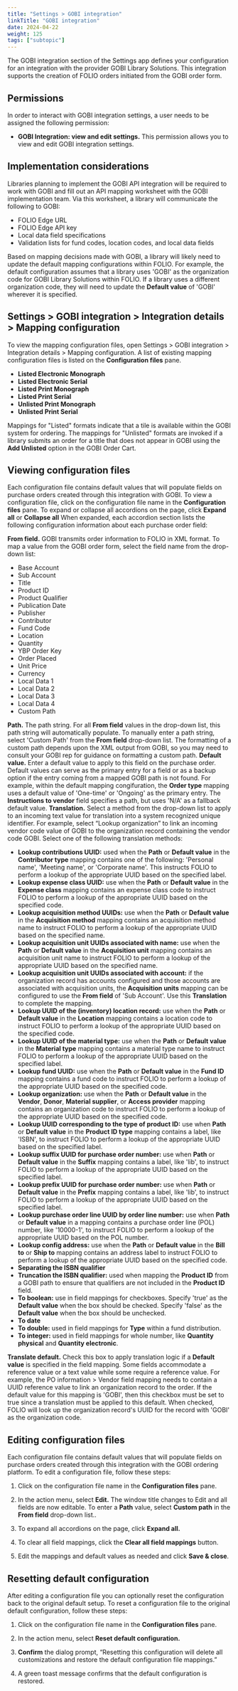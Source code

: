 ```yaml
---
title: "Settings > GOBI integration"
linkTitle: "GOBI integration"
date: 2024-04-22
weight: 125
tags: ["subtopic"]   
---
```


The GOBI integration section of the Settings app defines your configuration for an integration with the provider GOBI Library Solutions. This integration supports the creation of FOLIO orders initiated from the GOBI order form. 


## Permissions

In order to interact with GOBI integration settings, a user needs to be assigned the following permission:

*   **GOBI Integration: view and edit settings.**  This permission allows you to view and edit GOBI integration settings. 


## Implementation considerations
Libraries planning to implement the GOBI API integration will be required to work with GOBI and fill out an API mapping worksheet with the GOBI implementation team. Via this worksheet, a library will communicate the following to GOBI:
*   FOLIO Edge URL
*   FOLIO Edge API key
*   Local data field specifications
*   Validation lists for fund codes, location codes, and local data fields

Based on mapping decisions made with GOBI, a library will likely need to update the default mapping configurations within FOLIO. For example, the default configuration assumes that a library uses 'GOBI' as the organization code for GOBI Library Solutions within FOLIO. If a library uses a different organization code, they will need to update the **Default value** of 'GOBI' wherever it is specified.

## Settings > GOBI integration > Integration details > Mapping configuration

To view the mapping configuration files, open Settings > GOBI integration > Integration details > Mapping configuration. A list of existing mapping configuration files is listed on the **Configuration files** pane.

*   **Listed Electronic Monograph**
*   **Listed Electronic Serial**
*   **Listed Print Monograph**
*   **Listed Print Serial**
*   **Unlisted Print Monograph**
*   **Unlisted Print Serial**

Mappings for "Listed" formats indicate that a tile is available within the GOBI system for ordering. The mappings for "Unlisted" formats are invoked if a library submits an order for a title that does not appear in GOBI using the **Add Unlisted** option in the GOBI Order Cart.

## Viewing configuration files

Each configuration file contains default values that will populate fields on purchase orders created through this integration with GOBI.  To view a configuration file, click on the configuration file name in the **Configuration files** pane. To expand or collapse all accordions on the page, click **Expand all** or **Collapse all**  When expanded, each accordion section lists the following configuration information about each purchase order field:

**From field.**  GOBI transmits order information to FOLIO in XML format. To map a value from the GOBI order form, select the field name from the drop-down list:
*   Base Account
*   Sub Account
*   Title
*   Product ID
*   Product Qualifier
*   Publication Date
*   Publisher
*   Contributor
*   Fund Code
*   Location
*   Quantity
*   YBP Order Key
*   Order Placed
*   Unit Price
*   Currency
*   Local Data 1
*   Local Data 2
*   Local Data 3
*   Local Data 4
*   Custom Path

**Path.** The path string.  For all **From field** values in the drop-down list, this path string will automatically populate.  To manually enter a path string, select 'Custom Path' from the **From field** drop-down list. The formatting of a custom path depends upon the XML output from GOBI, so you may need to consult your GOBI rep for guidance on formatting a custom path.
**Default value.**  Enter a default value to apply to this field on the purchase order. Default values can serve as the primary entry for a field or as a backup option if the entry coming from a mapped GOBI path is not found. For example, within the default mapping congifuration, the **Order type** mapping uses a default value of 'One-time' or 'Ongoing' as the primary entry. The **Instructions to vendor** field specifies a path, but uses 'N/A' as a fallback default value.
**Translation.**  Select a method from the drop-down list to apply to an incoming text value for translation into a system recognized unique identifier. For example, select “Lookup organization” to link an incoming vendor code value of GOBI to the organization record containing the vendor code GOBI. Select one of the following translation methods:

*   **Lookup contributions UUID:** used when the **Path** or **Default value** in the **Contributor type** mapping contains one of the following: 'Personal name', 'Meeting name', or 'Corporate name'. This instructs FOLIO to perform a lookup of the appropriate UUID based on the specified label.
*   **Lookup expense class UUID:** use when the **Path** or **Default value** in the **Expense class** mapping contains an expense class code to instruct FOLIO to perform a lookup of the appropriate UUID based on the specified code.
*   **Lookup acquisition method UUIDs:** use when the **Path** or **Default value** in the **Acquisition method** mapping contains an acquisition method name to instruct FOLIO to perform a lookup of the appropriate UUID based on the specified name.
*   **Lookup acquisition unit UUIDs associated with name:** use when the **Path** or **Default value** in the **Acquisition unit** mapping contains an acquisition unit name to instruct FOLIO to perform a lookup of the appropriate UUID based on the specified name.
*   **Lookup acquisition unit UUIDs associated with account:** if the organization record has accounts configured and those accounts are associated with acquisition units, the **Acquisition units** mapping can be configured to use the **From field** of 'Sub Account'. Use this **Translation** to complete the mapping.
*   **Lookup UUID of the (inventory) location record:** use when the **Path** or **Default value** in the **Location** mapping contains a location code to instruct FOLIO to perform a lookup of the appropriate UUID based on the specified code.
*   **Lookup UUID of the material type:** use when the **Path** or **Default value** in the **Material type** mapping contains a material type name to instruct FOLIO to perform a lookup of the appropriate UUID based on the specified label.
*   **Lookup fund UUID:** use when the **Path** or **Default value** in the **Fund ID** mapping contains a fund code to instruct FOLIO to perform a lookup of the appropriate UUID based on the specified code.
*   **Lookup organization:** use when the **Path** or **Default value** in the **Vendor**, **Donor**, **Material supplier**, or **Access provider** mapping contains an organization code to instruct FOLIO to perform a lookup of the appropriate UUID based on the specified code.
*   **Lookup UUID corresponding to the type of product ID:** use when **Path** or **Default value** in the **Product ID type** mapping contains a label, like 'ISBN', to instruct FOLIO to perform a lookup of the appropriate UUID based on the specified label.
*   **Lookup suffix UUID for purchase order number:** use when **Path** or **Default value** in the **Suffix** mapping contains a label, like 'lib', to instruct FOLIO to perform a lookup of the appropriate UUID based on the specified label.
*   **Lookup prefix UUID for purchase order number:** use when **Path** or **Default value** in the **Prefix** mapping contains a label, like 'lib', to instruct FOLIO to perform a lookup of the appropriate UUID based on the specified label.
*   **Lookup purchase order line UUID by order line number:** use when **Path** or **Default value** in a mapping contains a purchase order line (POL) number, like '10000-1', to instruct FOLIO to perform a lookup of the appropriate UUID based on the POL number.
*   **Lookup config address:** use when the **Path** or **Default value** in the **Bill to** or **Ship to** mapping contains an address label to instruct FOLIO to perform a lookup of the appropriate UUID based on the specified code.
*   **Separating the ISBN qualifier**
*   **Truncation the ISBN qualifier:** used when mapping the **Product ID** from a GOBI path to ensure that qualifiers are not included in the **Product ID** field.
*   **To boolean:** use in field mappings for checkboxes. Specify 'true' as the **Default value** when the box should be checked. Specify 'false' as the **Default value** when the box should be unchecked.
*   **To date**
*   **To double:** used in field mappings for **Type** within a fund distribution. 
*   **To integer:** used in field mappings for whole number, like **Quantity physical** and **Quantity electronic**. 

**Translate default.**  Check this box to apply translation logic if a **Default value** is specified in the field mapping. Some fields accommodate a reference value or a text value while some require a reference value.  For example, the PO information > Vendor field mapping needs to contain a UUID reference value to link an organization record to the order.  If the default value for this mapping is 'GOBI', then this checkbox must be set to true since a translation must be applied to this default. When checked, FOLIO will look up the organization record's UUID for the record with 'GOBI' as the organization code.

## Editing configuration files

Each configuration file contains default values that will populate fields on purchase orders created through this integration with the GOBI ordering platform.  To edit a configuration file, follow these steps:

1. Click on the configuration file name in the **Configuration files** pane.

2. In the action menu, select **Edit.** The window title changes to Edit and all fields are now editable.  To enter a **Path** value, select **Custom path** in the **From field** drop-down list..

3. To expand all accordions on the page, click **Expand all.**  

4. To clear all field mappings, click the **Clear all field mappings** button.

5. Edit the mappings and default values as needed and click **Save & close**.


## Resetting default configuration

After editing a configuration file you can optionally reset the configuration back to the original default setup.  To reset a configuration file to the original default configuration, follow these steps:

1. Click on the configuration file name in the **Configuration files** pane.

2. In the action menu, select **Reset default configuration.**

3. **Confirm** the dialog prompt, “Resetting this configuration will delete all customizations and restore the default configuration file mappings.”

4. A green toast message confirms that the default configuration is restored.
